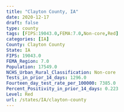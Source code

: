 ```yaml
---
title: "Clayton County, IA"
date: 2020-12-17
draft: false
type: county
tags: [FIPS:19043.0,FEMA:7.0,Non-core,Red]
categories: [IA]
County: Clayton County
State: IA
FIPS: 19043.0
FEMA_Region: 7.0
Population: 17549.0
NCHS_Urban_Rural_Classification: Non-core
Tests_in_prior_14_days: 1296.0
Fourteen_day_test_rate_per_100000: 7385.0
Percent_Positivity_in_prior_14_days: 0.223
Level: Red
url: /states/IA/clayton-county
---
```



